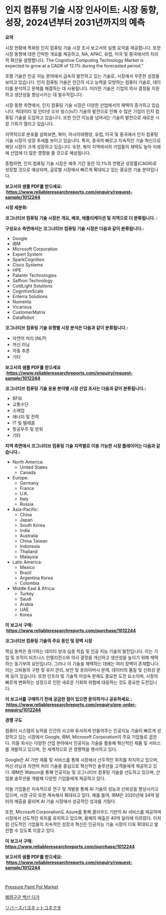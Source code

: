 <p><h1>인지 컴퓨팅 기술 시장 인사이트: 시장 동향, 성장, 2024년부터 2031년까지의 예측</h1></p><p><strong>요약</strong></p>
<p><p>시장 현황에 특화된 인지 컴퓨팅 기술 시장 조사 보고서의 실행 요약을 제공합니다. 또한 시장 동향에 대한 간략한 개요를 제공하고, NA, APAC, 유럽, 미국 및 중국에서의 지리적 확산을 설명합니다. The Cognitive Computing Technology Market is expected to grow at a CAGR of 12.1% during the forecasted period."</p><p>호평 기술은 인공 지능 분야에서 급속히 발전하고 있는 기술로, 시장에서 꾸준한 성장을 보이고 있습니다. 인지 컴퓨팅 기술은 인간의 사고 능력을 모방하는 컴퓨터 기술로, 데이터를 분석하고 문제를 해결하는 데 사용됩니다. 이러한 기술은 기업의 의사 결정을 지원하고 생산성을 향상시키는 데 필수적입니다. </p><p>시장 동향 측면에서, 인지 컴퓨팅 기술 시장은 다양한 산업에서의 채택이 증가하고 있습니다. 빅데이터 및 인터넷 오브 씽스(IoT) 기술의 발전으로 인해 수 많은 기업이 인지 컴퓨팅 기술을 도입하고 있습니다. 또한 인간 지능을 넘어서는 기술의 발전으로 새로운 시장 기회가 열리고 있습니다.</p><p>지역적으로 분포를 살펴보면, 북미, 아시아태평양, 유럽, 미국 및 중국에서 인지 컴퓨팅 기술 시장이 성장 추세를 보이고 있습니다. 특히, 중국의 빠르고 지속적인 기술 혁신으로 해당 시장이 크게 성장하고 있습니다. 또한, 북미 지역에서의 기업들의 채택도 높아 미래에 산업에 더 많은 영향을 줄 것으로 예상됩니다. </p><p>종합하면, 인지 컴퓨팅 기술 시장은 예측 기간 동안 12.1%의 연평균 성장률(CAGR)로 성장할 것으로 예상되며, 글로벌 시장에서 빠르게 확대되고 있는 중요한 기술 분야입니다.</p></p>
<p><strong>보고서의 샘플 PDF를 받으세요: &nbsp;<a href="https://www.reliableresearchreports.com/enquiry/request-sample/1012244">https://www.reliableresearchreports.com/enquiry/request-sample/1012244</a></strong></p>
<p><strong>시장 세분화:</strong></p>
<p><strong> 코그너티브 컴퓨팅 기술 시장은 개요, 배포, 애플리케이션 및 지역으로 더 분류됩니다. :</strong></p>
<p><strong>구성요소 측면에서는 코그너티브 컴퓨팅 기술 시장은 다음과 같이 분류됩니다.:</strong></p>
<p><ul><li>Google</li><li>IBM</li><li>Microsoft Corporation</li><li>Expert System</li><li>SparkCognition</li><li>Cisco Systems</li><li>HPE</li><li>Palantir Technologies</li><li>Saffron Technology</li><li>ColdLight Solutions</li><li>CognitiveScale</li><li>Enterra Solutions</li><li>Numenta</li><li>Vicarious</li><li>CustomerMatrix</li><li>DataRobot</li></ul></p>
<p><strong> 코그너티브 컴퓨팅 기술 유형별 시장 분석은 다음과 같이 분류됩니다.:</strong></p>
<p><ul><li>자연어 처리 (NLP)</li><li>머신 러닝</li><li>자동 추론</li><li>기타</li></ul></p>
<p><strong>보고서의 샘플 PDF를 받으세요 :<a href="https://www.reliableresearchreports.com/enquiry/request-sample/1012244">https://www.reliableresearchreports.com/enquiry/request-sample/1012244</a></strong></p>
<p><strong> 코그너티브 컴퓨팅 기술 응용 분야별 시장 산업 조사는 다음과 같이 분류됩니다.:</strong></p>
<p><ul><li>BFSI</li><li>교통수단</li><li>소매업</li><li>에너지 및 전력</li><li>IT 및 텔레콤</li><li>항공우주 및 방위</li><li>기타</li></ul></p>
<p><strong>지역 측면에서 코그너티브 컴퓨팅 기술 지역별로 이용 가능한 시장 플레이어는 다음과 같습니다.:</strong></p>
<p><ul>
    <li>
        North America:
        <ul>
            <li>United States</li>
            <li>Canada</li>
        </ul>
    </li>
    <li>
        Europe:
        <ul>
            <li>Germany</li>
            <li>France</li>
            <li>U.K.</li>
            <li>Italy</li>
            <li>Russia</li>
        </ul>
    </li>
    <li>
        Asia-Pacific:
        <ul>
            <li>China</li>
            <li>Japan</li>
            <li>South Korea</li>
            <li>India</li>
            <li>Australia</li>
            <li>China Taiwan</li>
            <li>Indonesia</li>
            <li>Thailand</li>
            <li>Malaysia</li>
        </ul>
    </li>
    <li>
        Latin America:
        <ul>
            <li>Mexico</li>
            <li>Brazil</li>
            <li>Argentina Korea</li>
            <li>Colombia</li>
        </ul>
    </li>
    <li>
        Middle East & Africa:
        <ul>
            <li>Turkey</li>
            <li>Saudi</li>
            <li>Arabia</li>
            <li>UAE</li>
            <li>Korea</li>
        </ul>
    </li>
    </ul></p>
<p><strong>이 보고서 구매: &nbsp;<a href="https://www.reliableresearchreports.com/purchase/1012244">https://www.reliableresearchreports.com/purchase/1012244</a></strong></p>
<p><strong>코그너티브 컴퓨팅 기술의 주요 동인 및 장벽 시장</strong></p>
<p><p>핵심 동력은 증가하는 데이터 양과 심층 학습 및 인공 지능 기술의 발전입니다. 이는 기업 및 조직이 비즈니스 인텔리전스와 의사 결정을 개선하고 생산성을 높이기 위해 채택하는 동기부여 요인입니다. 그러나 이 기술을 채택하는 데에는 여러 장벽이 존재합니다. 이는 고비용의 구현 및 유지 관리, 보안 및 프라이버시 문제, 데이터의 품질 및 신뢰성 문제 등이 있습니다. 또한 인프라 및 기술적 미성숙 문제도 중요한 도전 요소이며, 시장의 빠르게 변화하는 성장으로 인한 새로운 기회와 위협에 대응하는 것도 중요한 도전입니다.</p></p>
<p><strong>이 보고서를 구매하기 전에 궁금한 점이 있으면 문의하거나 공유하세요.: &nbsp;<a href="https://www.reliableresearchreports.com/enquiry/pre-order-enquiry/1012244">https://www.reliableresearchreports.com/enquiry/pre-order-enquiry/1012244</a></strong></p>
<p><strong>경쟁 구도</strong></p>
<p><p>컴퓨터 시스템의 능력을 인간의 사고와 유사하게 만들어주는 인공지능 기술이 빠르게 성장하고 있는 시장에서 Google, IBM, Microsoft Corporation이 주요 기업들로 꼽힌다. 이들 회사는 다양한 산업 분야에서 인공지능 기술을 활용해 혁신적인 제품 및 서비스를 개발하고 있으며, 전 세계적으로 큰 영향력을 행사하고 있다.</p><p>Google은 AI 기반 제품 및 서비스를 통해 시장에서 선두적인 위치를 차지하고 있으며, 머신 러닝과 자연어 처리 기술을 중심으로 혁신적인 솔루션을 고객들에게 제공하고 있다. IBM은 Watson을 통해 인공지능 및 코그니티브 컴퓨팅 기술을 선도하고 있으며, 산업용 솔루션을 개발해 다양한 기업들에게 제공하고 있다.</p><p>이들 기업들은 지속적으로 연구 및 개발을 통해 AI 기술의 성능과 신뢰성을 향상시키고 있으며, 시장 규모 또한 계속해서 확대되고 있다. 예를 들어, IBM은 2020년에 34억 달러의 매출을 올리며 AI 기술 시장에서 성공적인 성과를 거뒀다.</p><p>또한, Microsoft Corporation도 Azure를 통해 클라우드 기반의 AI 서비스를 제공하며 시장에서 선도적인 위치를 유지하고 있으며, 올해의 매출은 40억 달러에 이르렀다. 이처럼 선도적인 기업들의 지속적인 성장과 혁신은 인공지능 기술 시장이 더욱 확대되고 발전할 수 있도록 이끌고 있다.</p></p>
<p><strong>이 보고서 구매: &nbsp; <a href="https://www.reliableresearchreports.com/purchase/1012244">https://www.reliableresearchreports.com/purchase/1012244</a></strong></p>
<p><strong>보고서의 샘플 PDF를 받으세요: &nbsp;<a href="https://www.reliableresearchreports.com/enquiry/request-sample/1012244">https://www.reliableresearchreports.com/enquiry/request-sample/1012244</a></strong><strong></strong></p>
<p>&nbsp;</p>
<p><p><a href="https://github.com/RichRobinson5/Market-Research-Report-List-4/blob/main/pressure-paint-pot-market.md">Pressure Paint Pot Market</a></p><p><a href="https://medium.com/@fly879567/%EB%8B%A4%ED%92%88%EC%A2%85-%ED%8F%90%EB%A0%B4%EA%B5%AC%EA%B7%A0-%EB%B0%B1%EC%8B%A0-%EC%8B%9C%EC%9E%A5-%EC%9C%A0%ED%98%95-%EC%9D%91%EC%9A%A9-%EB%B0%8F-%EC%A7%80%EB%A6%AC%EC%97%90-%EB%94%B0%EB%A5%B8-%ED%8F%AC%EA%B4%84%EC%A0%81%EC%9D%B8-%ED%8F%89%EA%B0%80-bc1c84d2c7a0">폐렴구균 백신 다가</a></p><p><a href="https://github.com/oqoeusbvpadwjs08/Market-Research-Report-List-1/blob/main/45921716842.md">リバースバヨネットコネクタ</a></p></p>